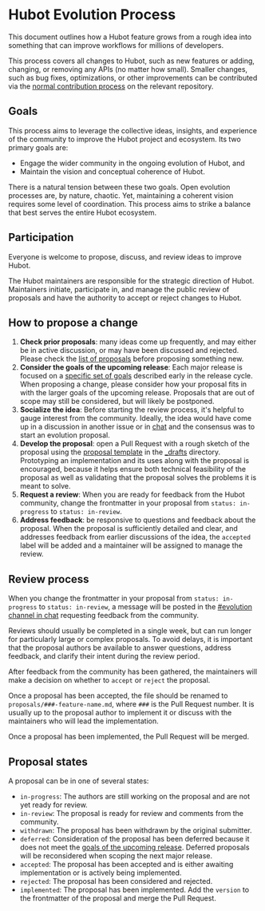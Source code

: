 # Hubot Evolution Process

[all-proposals]: https://github.com/hubotio/evolution/projects/1
[chat]: https://hubot-slackin.herokuapp.com/

This document outlines how a Hubot feature grows from a rough idea into something that can improve workflows for millions of developers.

This process covers all changes to Hubot, such as new features or adding, changing, or removing any APIs (no matter how small). Smaller changes, such as bug fixes, optimizations, or other improvements can be contributed via the [normal contribution process](https://github/github/hubot/blob/master/CONTRIBUTING.md) on the relevant repository.

## Goals

This process aims to leverage the collective ideas, insights, and experience of the community to improve the Hubot project and ecosystem. Its two primary goals are:

* Engage the wider community in the ongoing evolution of Hubot, and
* Maintain the vision and conceptual coherence of Hubot.

There is a natural tension between these two goals. Open evolution processes are, by nature, chaotic. Yet, maintaining a coherent vision requires some level of coordination. This process aims to strike a balance that best serves the entire Hubot ecosystem.

## Participation

Everyone is welcome to propose, discuss, and review ideas to improve Hubot.

The Hubot maintainers are responsible for the strategic direction of Hubot. Maintainers initiate, participate in, and manage the public review of proposals and have the authority to accept or reject changes to Hubot.

## How to propose a change

1. **Check prior proposals**: many ideas come up frequently, and may either be in active discussion, or may have been discussed and rejected. Please check the [list of proposals][all-proposals] before proposing something new.
1. **Consider the goals of the upcoming release**: Each major release is focused on a [specific set of goals](README.md) described early in the release cycle. When proposing a change, please consider how your proposal fits in with the larger goals of the upcoming release. Proposals that are out of scope may still be considered, but will likely be postponed.
1. **Socialize the idea**: Before starting the review process, it's helpful to gauge interest from the community. Ideally, the idea would have come up in a discussion in another issue or in [chat][] and the consensus was to start an evolution proposal.
1. **Develop the proposal**: open a Pull Request with a rough sketch of the proposal using the [proposal template](template.md) in the [_drafts](https://github.com/hubotio/evolution/new/master/_drafts) directory. Prototyping an implementation and its uses along with the proposal is encouraged, because it helps ensure both technical feasibility of the proposal as well as validating that the proposal solves the problems it is meant to solve.
1. **Request a review**: When you are ready for feedback from the Hubot community, change the frontmatter in your proposal from `status: in-progress` to `status: in-review`.
1. **Address feedback**: be responsive to questions and feedback about the proposal. When the proposal is sufficiently detailed and clear, and addresses feedback from earlier discussions of the idea, the `accepted` label will be added and a maintainer will be assigned to manage the review.

## Review process

When you change the frontmatter in your proposal from `status: in-progress` to `status: in-review`, a message will be posted in the [#evolution channel in chat][chat] requesting feedback from the community.

Reviews should usually be completed in a single week, but can run longer for particularly large or complex proposals. To avoid delays, it is important that the proposal authors be available to answer questions, address feedback, and clarify their intent during the review period.

After feedback from the community has been gathered, the maintainers will make a decision on whether to `accept` or `reject` the proposal.

Once a proposal has been accepted, the file should be renamed to `proposals/###-feature-name.md`, where `###` is the Pull Request number. It is usually up to the proposal author to implement it or discuss with the maintainers who will lead the implementation.

Once a proposal has been implemented, the Pull Request will be merged.

## Proposal states

A proposal can be in one of several states:

* `in-progress`: The authors are still working on the proposal and are not yet ready for review.
* `in-review`: The proposal is ready for review and comments from the community.
* `withdrawn`: The proposal has been withdrawn by the original submitter.
* `deferred`: Consideration of the proposal has been deferred because it does not meet the [goals of the upcoming release](README.md). Deferred proposals will be reconsidered when scoping the next major release.
* `accepted`: The proposal has been accepted and is either awaiting implementation or is actively being implemented.
* `rejected`: The proposal has been considered and rejected.
* `implemented`: The proposal has been implemented. Add the `version` to the frontmatter of the proposal and merge the Pull Request.
